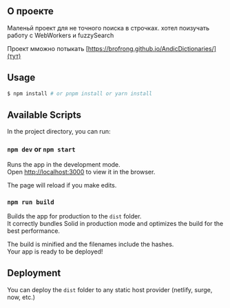 ## О проекте

Маленьй проект для не точного поиска в строчках. хотел поизучать работу с WebWorkers и fuzzySearch 

Проект мможно потыкать [https://brofrong.github.io/AndicDictionaries/](тут)

## Usage

```bash
$ npm install # or pnpm install or yarn install
```
## Available Scripts

In the project directory, you can run:

### `npm dev` or `npm start`

Runs the app in the development mode.<br>
Open [http://localhost:3000](http://localhost:3000) to view it in the browser.

The page will reload if you make edits.<br>

### `npm run build`

Builds the app for production to the `dist` folder.<br>
It correctly bundles Solid in production mode and optimizes the build for the best performance.

The build is minified and the filenames include the hashes.<br>
Your app is ready to be deployed!

## Deployment

You can deploy the `dist` folder to any static host provider (netlify, surge, now, etc.)
